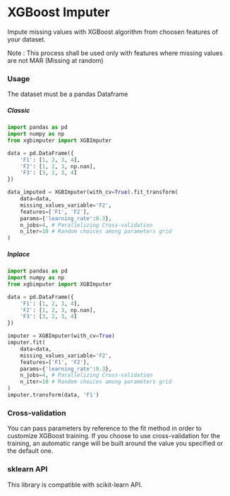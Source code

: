 # XGBoost Imputer

Impute missing values with XGBoost algorithm from choosen features of your dataset. 

Note : This process shall be used only with features where missing values are not MAR (Missing at random)

### Usage

The dataset must be a pandas Dataframe

##### Classic

```python
import pandas as pd
import numpy as np
from xgbimputer import XGBImputer

data = pd.DataFrame({
    'F1': [1, 2, 3, 4],
    'F2': [1, 2, 3, np.nan],
    'F3': [3, 2, 3, 4]
})

data_imputed = XGBImputer(with_cv=True).fit_transform(
    data=data,
    missing_values_variable='F2',
    features=['F1', 'F2'],
    params={'learning_rate':0.3},
    n_jobs=4, # Parallelizing Cross-validation
    n_iter=10 # Random choices among parameters grid
)
```

##### Inplace

```python
import pandas as pd
import numpy as np
from xgbimputer import XGBImputer

data = pd.DataFrame({
    'F1': [1, 2, 3, 4],
    'F2': [1, 2, 3, np.nan],
    'F3': [3, 2, 3, 4]
})

imputer = XGBImputer(with_cv=True)
imputer.fit(
    data=data,
    missing_values_variable='F2',
    features=['F1', 'F2'],
    params={'learning_rate':0.3},
    n_jobs=4, # Parallelizing Cross-validation
    n_iter=10 # Random choices among parameters grid
)
imputer.transform(data, 'F1')
```

### Cross-validation

You can pass parameters by reference to the fit method in order to customize XGBoost training. 
If you choose to use cross-validation for the training, an automatic range will be built around the value you specified or the default one.

### sklearn API

This library is compatible with scikit-learn API. 






